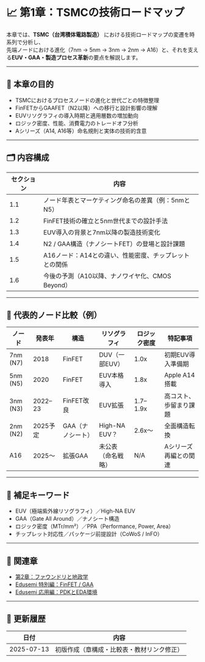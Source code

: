 # 📈 第1章：TSMCの技術ロードマップ

本章では、**TSMC（台湾積体電路製造）** における技術ロードマップの変遷を時系列で分析し、  
先端ノードにおける進化（7nm → 5nm → 3nm → 2nm → A16）と、それを支える**EUV・GAA・製造プロセス革新**の要点を解説します。

---

## 🧭 本章の目的

- TSMCにおけるプロセスノードの進化と世代ごとの特徴整理
- FinFETからGAAFET（N2以降）への移行と設計影響の理解
- EUVリソグラフィの導入時期と適用層数の増加動向
- ロジック密度、性能、消費電力のトレードオフ分析
- Aシリーズ（A14, A16等）命名規則と実体の技術的含意

---

## 🗂 内容構成

| セクション | 内容 |
|------------|------|
| 1.1 | ノード年表とマーケティング命名の差異（例：5nmとN5） |
| 1.2 | FinFET技術の確立と5nm世代までの設計手法 |
| 1.3 | EUV導入の背景と7nm以降の製造技術変化 |
| 1.4 | N2 / GAA構造（ナノシートFET）の登場と設計課題 |
| 1.5 | A16ノード：A14との違い、性能密度、チップレットとの関係 |
| 1.6 | 今後の予測（A10以降、ナノワイヤ化、CMOS Beyond） |

---

## 🧮 代表的ノード比較（例）

| ノード | 発表年 | 構造 | リソグラフィ | ロジック密度 | 特記事項 |
|--------|--------|--------|----------------|----------------|------------|
| 7nm (N7) | 2018 | FinFET | DUV（一部EUV） | 1.0x | 初期EUV導入準備期 |
| 5nm (N5) | 2020 | FinFET | EUV本格導入 | 1.8x | Apple A14搭載 |
| 3nm (N3) | 2022–23 | FinFET改良 | EUV拡張 | 1.7–1.9x | 高コスト、歩留まり課題 |
| 2nm (N2) | 2025予定 | GAA（ナノシート） | High-NA EUV？ | 2.6x〜 | 全面構造転換 |
| A16 | 2025〜 | 拡張GAA | 未公表（命名戦略） | N/A | Aシリーズ再編との関連 |

---

## 🧠 補足キーワード

- EUV（極端紫外線リソグラフィ）／High-NA EUV
- GAA（Gate All Around）／ナノシート構造
- ロジック密度（MTr/mm²）／PPA（Performance, Power, Area）
- チップレット対応性／パッケージ前提設計（CoWoS / InFO）

---

## 📎 関連章

- [第2章：ファウンドリと地政学](/Edusemi-Plus/tsmc-insight/chapter2_geopolitics/README.md)
- [Edusemi 特別編：FinFET / GAA](/Edusemi-v4x/f_chapter1_finfet_gaa/README.md)
- [Edusemi 応用編：PDKとEDA環境](/Edusemi-v4x/d_chapter6_pdk_and_eda_environment/README.md)

---

## 📅 更新履歴

| 日付 | 内容 |
|------|------|
| 2025-07-13 | 初版作成（章構成・比較表・教材リンク修正） |
